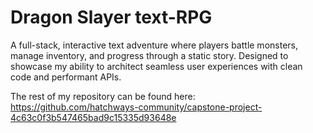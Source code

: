 # Dragon Slayer text-RPG

A full-stack, interactive text adventure where players battle monsters, manage inventory, and progress through a static story. Designed to showcase my ability to architect seamless user experiences with clean code and performant APIs.

The rest of my repository can be found here:
https://github.com/hatchways-community/capstone-project-4c63c0f3b547465bad9c15335d93648e
